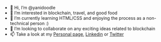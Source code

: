 - 👋 Hi, I’m @yanidoodle
- 👀 I’m interested in blockchain, travel, and good food
- 🌱 I’m currently learning HTML/CSS and enjoying the process as a non-technical person :)
- 💞️ I’m looking to collaborate on any exciting ideas related to blockchain
- 📫 Take a look at my [Personal page](https://yanidoodle.github.io/), [Linkedin](https://www.linkedin.com/in/maayan-kim/) or [Twitter](https://twitter.com/bunneydoodle)
